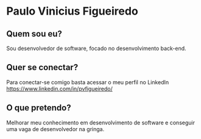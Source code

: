 # Paulo Vinicius Figueiredo

## Quem sou eu?
Sou desenvolvedor de software, focado no desenvolvimento back-end.

## Quer se conectar?
Para conectar-se comigo basta acessar o meu perfil no LinkedIn https://www.linkedin.com/in/pvfigueiredo/

## O que pretendo?
Melhorar meu conhecimento em desenvolvimento de software e conseguir uma vaga de desenvolvedor na gringa.